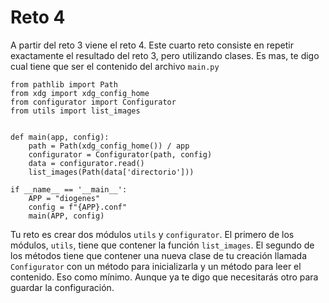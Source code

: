 # Reto 4

A partir del reto 3 viene el reto 4. Este cuarto reto consiste en repetir exactamente el resultado del reto 3, pero utilizando clases. Es mas, te digo cual tiene que ser el contenido del archivo `main.py`

```
from pathlib import Path
from xdg import xdg_config_home
from configurator import Configurator
from utils import list_images


def main(app, config):
    path = Path(xdg_config_home()) / app
    configurator = Configurator(path, config)
    data = configurator.read()
    list_images(Path(data['directorio']))

if __name__ == '__main__':
    APP = "diogenes"
    config = f"{APP}.conf"
    main(APP, config)
```

Tu reto es crear dos módulos `utils` y `configurator`. El primero de los módulos, `utils`, tiene que contener la función `list_images`. El segundo de los métodos tiene que contener una nueva clase de tu creación llamada `Configurator` con un método para inicializarla y un método para leer el contenido. Eso como mínimo. Aunque ya te digo que necesitarás otro para guardar la configuración.
